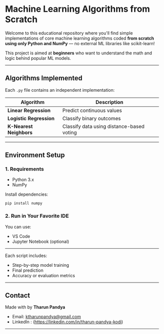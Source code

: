 #  Machine Learning Algorithms from Scratch

Welcome to this educational repository where you'll find simple implementations of core machine learning algorithms coded **from scratch using only Python and NumPy** — no external ML libraries like scikit-learn!

This project is aimed at **beginners** who want to understand the math and logic behind popular ML models.

---

## Algorithms Implemented

Each `.py` file contains an independent implementation:

| Algorithm              | Description                                |
|------------------------|--------------------------------------------|
| **Linear Regression**  | Predict continuous values                  |
| **Logistic Regression**| Classify binary outcomes                   |
| **K-Nearest Neighbors**| Classify data using distance-based voting  |

---

## Environment Setup

### 1. Requirements

- Python 3.x
- NumPy

Install dependencies:
```bash
pip install numpy
```

### 2. Run in Your Favorite IDE

You can use:
- VS Code
- Jupyter Notebook (optional)

---

Each script includes:
- Step-by-step model training
- Final prediction
- Accuracy or evaluation metrics

---

## Contact

Made with by **Tharun Pandya**

- Email: ktharunpandya@gmail.com  
- LinkedIn : (https://linkedin.com/in/tharun-pandya-kodi)

---

